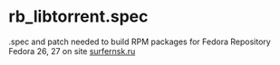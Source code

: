 # rb_libtorrent.spec

.spec and patch needed to build RPM packages for Fedora
Repository Fedora 26, 27 on site [surfernsk.ru](http://surfernsk.ru/repos)
